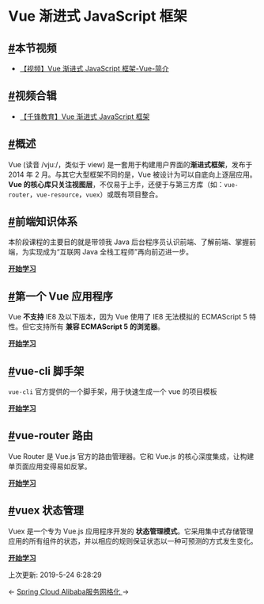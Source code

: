 # Vue 渐进式 JavaScript 框架

## [#](https://funtl.com/zh/guide/Vue-渐进式-JavaScript-框架.html#本节视频)本节视频

- [【视频】Vue 渐进式 JavaScript 框架-Vue-简介](https://www.bilibili.com/video/av43403840/)

## [#](https://funtl.com/zh/guide/Vue-渐进式-JavaScript-框架.html#视频合辑)视频合辑

- [【千锋教育】Vue 渐进式 JavaScript 框架](https://www.bilibili.com/video/av44230028/)

## [#](https://funtl.com/zh/guide/Vue-渐进式-JavaScript-框架.html#概述)概述

Vue (读音 /vjuː/，类似于 view) 是一套用于构建用户界面的**渐进式框架**，发布于 2014 年 2 月。与其它大型框架不同的是，Vue 被设计为可以自底向上逐层应用。**Vue 的核心库只关注视图层**，不仅易于上手，还便于与第三方库（如：`vue-router`，`vue-resource`，`vuex`）或既有项目整合。

## [#](https://funtl.com/zh/guide/Vue-渐进式-JavaScript-框架.html#前端知识体系)前端知识体系

本阶段课程的主要目的就是带领我 Java 后台程序员认识前端、了解前端、掌握前端，为实现成为“互联网 Java 全栈工程师”再向前迈进一步。

[**开始学习**](https://funtl.com/zh/vue-prepare/)

## [#](https://funtl.com/zh/guide/Vue-渐进式-JavaScript-框架.html#第一个-vue-应用程序)第一个 Vue 应用程序

Vue **不支持** IE8 及以下版本，因为 Vue 使用了 IE8 无法模拟的 ECMAScript 5 特性。但它支持所有 **兼容 ECMAScript 5 的浏览器**。

[**开始学习**](https://funtl.com/zh/vue/)

## [#](https://funtl.com/zh/guide/Vue-渐进式-JavaScript-框架.html#vue-cli-脚手架)vue-cli 脚手架

`vue-cli` 官方提供的一个脚手架，用于快速生成一个 vue 的项目模板

[**开始学习**](https://funtl.com/zh/vue-cli/)

## [#](https://funtl.com/zh/guide/Vue-渐进式-JavaScript-框架.html#vue-router-路由)vue-router 路由

Vue Router 是 Vue.js 官方的路由管理器。它和 Vue.js 的核心深度集成，让构建单页面应用变得易如反掌。

[**开始学习**](https://funtl.com/zh/vue-router/)

## [#](https://funtl.com/zh/guide/Vue-渐进式-JavaScript-框架.html#vuex-状态管理)vuex 状态管理

Vuex 是一个专为 Vue.js 应用程序开发的 **状态管理模式**。它采用集中式存储管理应用的所有组件的状态，并以相应的规则保证状态以一种可预测的方式发生变化。

[**开始学习**](https://funtl.com/zh/vuex/)

上次更新: 2019-5-24 6:28:29

← [Spring Cloud Alibaba](https://funtl.com/zh/guide/Spring-Cloud-Alibaba.html)[服务网格化 ](https://funtl.com/zh/guide/服务网格化.html)→